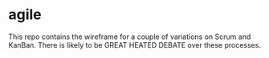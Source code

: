 agile
=====

This repo contains the wireframe for a couple of variations on Scrum and KanBan. There is likely to be GREAT HEATED DEBATE over these processes.

